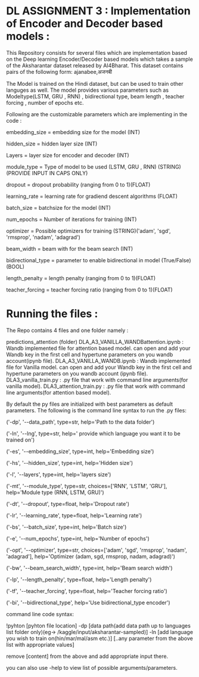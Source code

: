 # DL ASSIGNMENT 3 : Implementation of Encoder and Decoder based models :
This Repository consists for several files which are implementation based on the Deep learning Encoder/Decoder based models which takes a sample of the Aksharantar dataset released by AI4Bharat. This dataset contains pairs of the following form: ajanabee,अजनबी

The Model is trained on the Hindi dataset, but can be used to train other languges as well. The model provides various parameters such as Modeltype(LSTM, GRU , RNN) , bidirectional type, beam length , teacher forcing , number of epochs etc.

Following are the customizable parameters which are implementing in the code :

embedding_size = embedding size for the model (INT)

hidden_size = hidden layer size (INT)

Layers = layer size for encoder and decoder (INT)

module_type = Type of model to be used (LSTM, GRU , RNN) (STRING)(PROVIDE INPUT IN CAPS ONLY)

dropout = dropout probability (ranging from 0 to 1)(FLOAT)

learning_rate = learning rate for gradiend descent algorithms (FLOAT)

batch_size = batchsize for the model (INT)

num_epochs = Number of iterations for training (INT)

optimizer = Possible optimizers for training (STRING)('adam', 'sgd', 'rmsprop', 'nadam', 'adagrad')

beam_width = beam with for the beam search (INT)

bidirectional_type = parameter to enable bidirectional in model (True/False)(BOOL)

length_penalty = length penalty (ranging from 0 to 1)(FLOAT)

teacher_forcing = teacher forcing ratio (ranging from 0 to 1)(FLOAT)


# Running the files :

The Repo contains 4 files and one folder namely :

predictions_attention (folder)
DLA_A3_VANILLA_WANDBattention.ipynb : Wandb implemented file for attention based model. can open and add your Wandb key in the first cell and hypertune parameters on you wandb account(ipynb file).
DLA_A3_VANILLA_WANDB.ipynb : Wandb implemented file for Vanilla model. can open and add your Wandb key in the first cell and hypertune parameters on you wandb account (ipynb file).
DLA3_vanilla_train.py : .py file that work with command line arguments(for vanilla model).
DLA3_attention_train.py : .py file that work with command line arguments(for attention based model).

By default the py files are initialized with best parameters as default parameters.
The following is the command line syntax to run the .py files:

('-dp', '--data_path', type=str, help='Path to the data folder')

('-ln', '--lng', type=str, help=' provide which language you want it to be trained on')

('-es', '--embedding_size', type=int, help='Embedding size')

('-hs', '--hidden_size', type=int, help='Hidden size')

('-l', '--layers', type=int,  help='layers size')

('-mt', '--module_type', type=str,  choices=['RNN', 'LSTM', 'GRU'], help='Module type (RNN, LSTM, GRU)')

('-dt', '--dropout', type=float,  help='Dropout rate')

('-lr', '--learning_rate', type=float,  help='Learning rate')

('-bs', '--batch_size', type=int, help='Batch size')

('-e', '--num_epochs', type=int,  help='Number of epochs')

('-opt', '--optimizer', type=str,  choices=['adam', 'sgd', 'rmsprop', 'nadam', 'adagrad'], help='Optimizer (adam, sgd, rmsprop, nadam, adagrad)')

('-bw', '--beam_search_width', type=int,  help='Beam search width')

('-lp', '--length_penalty', type=float,  help='Length penalty')

('-tf', '--teacher_forcing', type=float, help='Teacher forcing ratio')

('-bi', '--bidirectional_type', help='Use bidirectional_type encoder')

command line code syntax:

!pyhton [pyhton file location] -dp [data path(add data path up to languages list folder only)(eg-> /kaggle/input/aksharantar-sampled)] -ln [add language you wish to train on(hin/mar/mal/asm etc.)] [..any parameter from the above list with appropriate values]

remove [content] from the above and add appropriate input there.

you can also use -help to view list of possible arguments/parameters.
